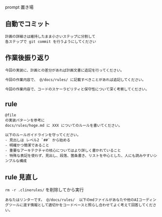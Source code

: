 prompt 置き場

## 自動でコミット

```
計画の詳細さは維持したまま小さいステップに分割して
各ステップで git commit を行うようにしてください
```

## 作業後振り返り

```
今回の実装に、計画との差分があれば計画文書に追記を行ってください。
```

```
今回の作業内容で、 @/docs/rules/ に記載すべきことがあれば追記してください。
```

```
今回の作業内容で、コードのスケーラビリティと保守性について深く考察してください。
```


## rule 

```
@file 
の実装パターンを参考に
docs/rules/hoge.md に XXX についてのルールを書いてください。

以下のルールガイドラインを守ってください。
- 見出しは レベル2 `##` から始める
- 明確かつ簡潔であること
- 重要なアーキテクチャの核心についてはより詳しく書かれていること
- 特殊な表記を使わず、見出し、段落、箇条書き、リストを中心とした、人にも読みやすいシンプルな構成
```


## rule 見直し

`rm -r .clinerules/` を削除してから実行

```
あなたはリンターです。 @/docs/rules/  以下のmdファイルがあなたや他のAIコーディングツールに渡す情報として適切かをコードベースと照らし合わせてよく考えて回答してください。
```

